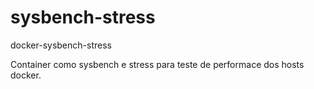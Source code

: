 # sysbench-stress
docker-sysbench-stress

Container como sysbench e stress para teste de performace dos hosts docker.
